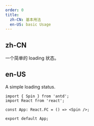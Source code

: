 ```yaml
---
order: 0
title:
  zh-CN: 基本用法
  en-US: basic Usage
---
```


## zh-CN

一个简单的 loading 状态。

## en-US

A simple loading status.

```tsx
import { Spin } from 'antd';
import React from 'react';

const App: React.FC = () => <Spin />;

export default App;
```
